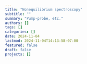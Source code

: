 ```yaml
---
title: "Nonequilibrium spectroscopy"
subtitle: ""
summary: "Pump-probe, etc."
authors: []
tags: []
categories: []
date: 2024-11-04
lastmod: 2024-11-04T14:13:58-07:00
featured: false
draft: false
projects: []
---
```



